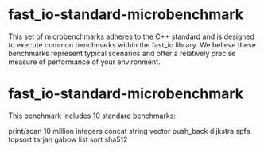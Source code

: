 # fast_io-standard-microbenchmark

This set of microbenchmarks adheres to the C++ standard and is designed to execute common benchmarks within the fast_io library. We believe these benchmarks represent typical scenarios and offer a relatively precise measure of performance of your environment.


# fast_io-standard-microbenchmark
This benchmark includes 10 standard benchmarks:

print/scan 10 million integers
concat string
vector push_back
dijkstra
spfa
topsort
tarjan
gabow
list sort
sha512
